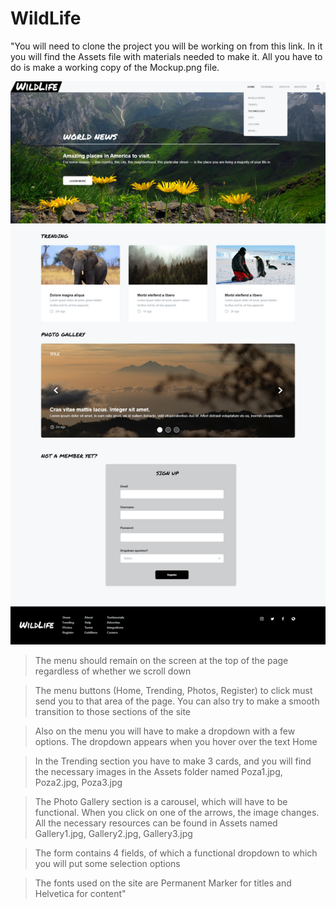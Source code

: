 # WildLife
"You will need to clone the project you will be working on from this link. In it you will find the Assets file with materials needed to make it. All you have to do is make a working copy of the Mockup.png file.

![The Graphic Reprezentation of the site](https://github.com/BaltacMihai/WildLife/blob/main/Mockup.png?raw=true)

>The menu should remain on the screen at the top of the page regardless of whether we scroll down

>The menu buttons (Home, Trending, Photos, Register) to click must send you to that area of the page. You can also try to make a smooth transition to those sections of the site

>Also on the menu you will have to make a dropdown with a few options. The dropdown appears when you hover over the text Home

>In the Trending section you have to make 3 cards, and you will find the necessary images in the Assets folder named Poza1.jpg, Poza2.jpg, Poza3.jpg

>The Photo Gallery section is a carousel, which will have to be functional. When you click on one of the arrows, the image changes. All the necessary resources can be found in Assets named Gallery1.jpg, Gallery2.jpg, Gallery3.jpg

>The form contains 4 fields, of which a functional dropdown to which you will put some selection options

>The fonts used on the site are Permanent Marker for titles and Helvetica for content"

